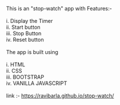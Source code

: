 This is an "stop-watch" app with Features:-
<br>
<br>i. Display the Timer
<br>ii. Start button
<br>iii. Stop Button
<br>iv. Reset button
<br>
<br>The app is built using 
<br>
<br>i. HTML
<br>ii. CSS
<br>iii. BOOTSTRAP
<br>iv. VANILLA JAVASCRIPT
<br>
<br>link :-  https://ravibarla.github.io/stop-watch/
